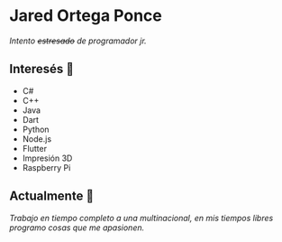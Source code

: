 
# Jared Ortega Ponce

_Intento <del>estresado</del> de programador jr._

## Interesés 🔭

* C#
* C++
* Java
* Dart
* Python
* Node.js
* Flutter
* Impresión 3D
* Raspberry Pi

## Actualmente 🚀

_Trabajo en tiempo completo a una multinacional, en mis tiempos libres programo cosas que me apasionen._


